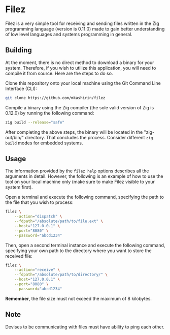 # Filez

Filez is a very simple tool for receiving and sending files written in the Zig 
programming language (version is 0.11.0) made to gain better understanding 
of low level languages and systems programming in general.

## Building

At the moment, there is no direct method to download a binary for your system. 
Therefore, if you wish to utilize this application, you will need to compile it 
from source. Here are the steps to do so.

Clone this repository onto your local machine using the Git Command Line 
Interface (CLI):
```bash
git clone https://github.com/mkashirin/filez
```

Compile a binary using the Zig compiler (the sole valid version of Zig 
is 0.12.0) by running the following command:
```bash
zig build --release="safe"
```

After completing the above steps, the binary will be located in the 
"zig-out/bin/" directory. That concludes the process. Consider different 
`zig build` modes for embedded systems.

## Usage

The information provided by the `filez help` options describes 
all the arguments in detail. However, the following is an example of how to use 
the tool on your local machine only (make sure to make Filez visible to your 
system first).

Open a terminal and execute the following command, specifying the path to the file 
that you wish to process:
```bash
filez \
    --action="dispatch" \
    --fdpath="/absolute/path/to/file.ext" \
    --host="127.0.0.1" \
    --port="8080" \
    --password="abcd1234"
```

Then, open a second terminal instance and execute the following command, 
specifying your own path to the directory where you want to store the received file:
```bash
filez \
    --action="receive" \
    --fdpath="/absolute/path/to/directory/" \
    --host="127.0.0.1" \
    --port="8080" \
    --password="abcd1234"
```


**Remember**, the file size must not exceed the maximum of 8 kilobytes.

## Note

Devises to be communicating with files must have ability to ping each other.
